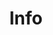 ---
home: true
layout: Blog
icon: rss
title: Info
hero: false 
projects:
  - icon: bullhorn
    name: notice
    link: /category/notice/

  - icon: circle-info
    name: news 
    link: /category/news/

  - icon: book-bookmark
    name: FAQ 
    link: /category/faq/

  - icon: clipboard-question
    name: Q&A 
    link: /category/q&a/ 
--- 